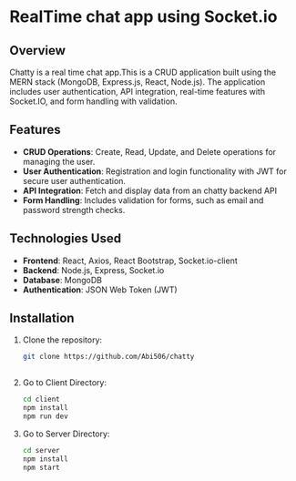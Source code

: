 # RealTime chat app using Socket.io

## Overview
Chatty is a real time chat app.This is a CRUD application built using the MERN stack (MongoDB, Express.js, React, Node.js). The application includes user authentication, API integration, real-time features with Socket.IO, and form handling with validation.

## Features
- **CRUD Operations**: Create, Read, Update, and Delete operations for managing the user.
- **User Authentication**: Registration and login functionality with JWT for secure user authentication.
- **API Integration**: Fetch and display data from an chatty backend API 
- **Form Handling**: Includes validation for forms, such as email and password strength checks.

## Technologies Used
- **Frontend**: React, Axios, React Bootstrap, Socket.io-client
- **Backend**: Node.js, Express, Socket.io
- **Database**: MongoDB
- **Authentication**: JSON Web Token (JWT)

## Installation
1. Clone the repository:
   ```bash
   git clone https://github.com/Abi506/chatty
  
2. Go to Client Directory:
   ```bash
   cd client
   npm install
   npm run dev
3. Go to Server Directory:
   ```bash
   cd server
   npm install
   npm start

